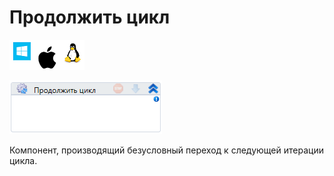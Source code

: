 # Продолжить цикл

![](<../../../.gitbook/assets/image (100) (1) (9).png>)

![](<../../../.gitbook/assets/image (223).png>)

Компонент, производящий безусловный переход к следующей итерации цикла.

